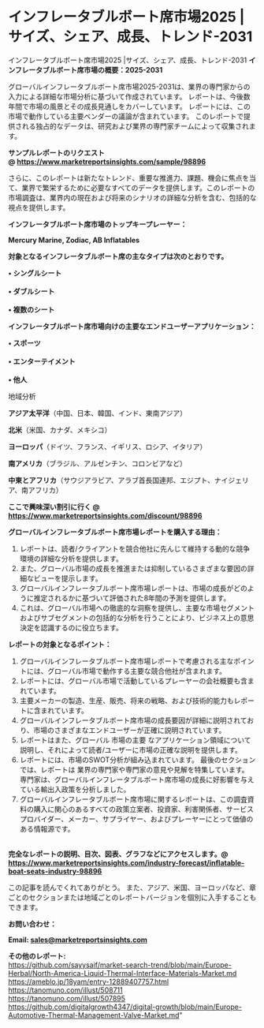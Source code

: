 # インフレータブルボート席市場2025 |サイズ、シェア、成長、トレンド-2031
インフレータブルボート席市場2025 |サイズ、シェア、成長、トレンド-2031
<strong><b>インフレータブルボート席市場の概要：2025-2031</b></strong>

グローバルインフレータブルボート席市場2025-2031は、業界の専門家からの入力による詳細な市場分析に基づいて作成されています。 レポートは、今後数年間で市場の風景とその成長見通しをカバーしています。 レポートには、この市場で動作している主要ベンダーの議論が含まれています。 このレポートで提供される独占的なデータは、研究および業界の専門家チームによって収集されます。

<strong>サンプルレポートのリクエスト @ <a href=https://www.marketreportsinsights.com/sample/98896>https://www.marketreportsinsights.com/sample/98896</a></strong>

さらに、このレポートは新たなトレンド、重要な推進力、課題、機会に焦点を当て、業界で繁栄するために必要なすべてのデータを提供します。このレポートの市場調査は、業界内の現在および将来のシナリオの詳細な分析を含む、包括的な視点を提供します。

<strong>インフレータブルボート席市場のトップキープレーヤー：</strong>

<strong>Mercury Marine, Zodiac, AB Inflatables</strong>

<strong><b>対象となるインフレータブルボート席の主なタイプは次のとおりです。</b></strong>

<strong>• シングルシート<br><br>• ダブルシート<br><br>• 複数のシート</strong>

<strong><b>インフレータブルボート席市場向けの主要なエンドユーザーアプリケーション：</b></strong>

<strong>• スポーツ<br><br>• エンターテイメント<br><br>• 他人</strong>

 地域分析

<strong><b>アジア太平洋</b></strong>（中国、日本、韓国、インド、東南アジア）

<strong><b>北米</b></strong>（米国、カナダ、メキシコ）

<strong><b>ヨーロッパ</b></strong>（ドイツ、フランス、イギリス、ロシア、イタリア）

<strong><b>南アメリカ</b></strong>（ブラジル、アルゼンチン、コロンビアなど）

<strong><b>中東とアフリカ</b></strong>（サウジアラビア、アラブ首長国連邦、エジプト、ナイジェリア、南アフリカ）

<strong>ここで興味深い割引に行く @ <a href=https://www.marketreportsinsights.com/discount/98896>https://www.marketreportsinsights.com/discount/98896</a></strong>

<strong><b>グローバルインフレータブルボート席市場レポートを購入する理由：</b></strong>
<ol>
  <li>レポートは、読者/クライアントを競合他社に先んじて維持する動的な競争環境の詳細な分析を提供します。</li>
  <li>また、グローバル市場の成長を推進または抑制しているさまざまな要因の詳細なビューを提示します。</li>
  <li>グローバルインフレータブルボート席市場レポートは、市場の成長がどのように推定されるかに基づいて評価された8年間の予測を提供します。</li>
  <li>これは、グローバル市場への徹底的な洞察を提供し、主要な市場セグメントおよびサブセグメントの包括的な分析を行うことにより、ビジネス上の意思決定を認識するのに役立ちます。</li>
</ol>
<strong><b>レポートの対象となるポイント：</b></strong>
<ol>
  <li>グローバルインフレータブルボート席市場レポートで考慮される主なポイントには、グローバル市場で動作する主要な競合他社が含まれます。</li>
  <li>レポートには、グローバル市場で活動しているプレーヤーの会社概要も含まれています。</li>
  <li>主要メーカーの製造、生産、販売、将来の戦略、および技術的能力もレポートに含まれています。</li>
  <li>グローバルインフレータブルボート席市場の成長要因が詳細に説明されており、市場のさまざまなエンドユーザーが正確に説明されています。</li>
  <li>レポートはまた、グローバル 市場の主要 なアプリケーション領域について説明し、それによって読者/ユーザーに市場の正確な説明を提供します。</li>
  <li>レポートには、市場のSWOT分析が組み込まれています。 最後のセクションでは、レポートは 業界の専門家や専門家の意見や見解を特集しています。 専門家は、グローバルインフレータブルボート席市場の成長に好影響を与えている輸出入政策を分析しました。</li>
  <li>グローバルインフレータブルボート席市場に関するレポートは、この調査資料の購入に関心のあるすべての政策立案者、投資家、利害関係者、サービスプロバイダー、メーカー、サプライヤー、およびプレーヤーにとって価値のある情報源です。</li>
</ol><br>
<strong>完全なレポートの説明、目次、図表、グラフなどにアクセスします。@ <a href=https://www.marketreportsinsights.com/industry-forecast/inflatable-boat-seats-industry-98896>https://www.marketreportsinsights.com/industry-forecast/inflatable-boat-seats-industry-98896</a></strong>

この記事を読んでくれてありがとう。 また、アジア、米国、ヨーロッパなど、章ごとのセクションまたは地域ごとのレポートバージョンを個別に入手することもできます。

<strong><b>お問い合わせ：</b></strong>

<strong>Email: </strong><a href=mailto:sales@marketreportsinsights.com><strong>sales@marketreportsinsights.com</strong></a>

<strong>その他のレポート:</strong>
<br>
<a href=https://github.com/sayysaif/market-search-trend/blob/main/Europe-Herbal/North-America-Liquid-Thermal-Interface-Materials-Market.md>https://github.com/sayysaif/market-search-trend/blob/main/Europe-Herbal/North-America-Liquid-Thermal-Interface-Materials-Market.md</a>
<br>
<a href=https://ameblo.jp/18yam/entry-12889407757.html>https://ameblo.jp/18yam/entry-12889407757.html</a>
<br>
<a href=https://tanomuno.com/illust/508711>https://tanomuno.com/illust/508711</a>
<br>
<a href=https://tanomuno.com/illust/507895>https://tanomuno.com/illust/507895</a>
<br>
<a href=https://github.com/digitalgrowth4347/digital-growth/blob/main/Europe-Automotive-Thermal-Management-Valve-Market.md>https://github.com/digitalgrowth4347/digital-growth/blob/main/Europe-Automotive-Thermal-Management-Valve-Market.md</a>"
